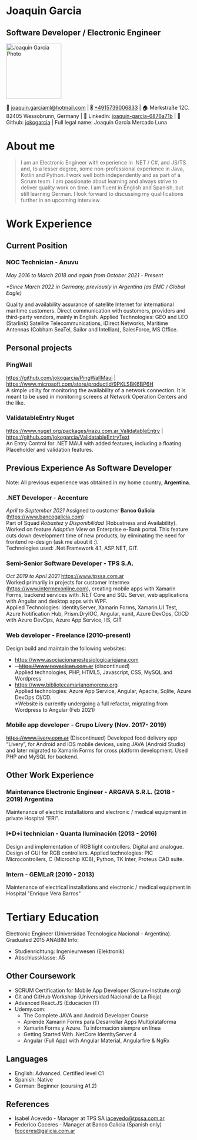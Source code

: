 # Joaquin Garcia

## Software Developer / Electronic Engineer
<img src="https://irazu.com.ar/images/perfil1.jpeg" alt="Joaquin Garcia Photo" style="width:150px"></img>

📧 joaquin.garciaml@hotmail.com |
🖁 [+4915739006833](tel://+491601593891) |
🏠 Merkstraße 12C. 82405 Wessobrunn, Germany |
🔗 Linkedin: [joaquín-garcía-6876a71b](https://www.linkedin.com/in/joaqu%C3%ADn-garc%C3%ADa-6876a71b) |
🔗 Github: [jokogarcia](https://github.com/jokogarcia/) |
Full legal name: Joaquín García Mercado Luna

# About me

> I am an Electronic Engineer with experience in .NET / C#, and JS/TS and, to a lesser degree, some non-professional experience in Java, Kotlin and Python. I work well both independently and as part of a Scrum team. I am passionate about learning and always strive to deliver quality work on time. I am fluent in English and Spanish, but still learning German. I look forward to discussing my qualifications further in an upcoming interview

# Work Experience

## Current Position

### NOC Technician - Anuvu

_May 2016 to March 2018 and again from October 2021 - Present_

_\*Since March 2022 in Germany, previously in Argentina (as EMC / Global Eagle)_

Quality and availability assurance of satellite Internet for international maritime customers. Direct communication with customers, providers and third-party vendors, mainly in English.
Applied Technologies: GEO and LEO (Starlink) Satellite Telecommunications, iDirect Networks, Maritime Antennas (Cobham SeaTel, Sailor and Intellian), SalesForce, MS Office.

## Personal projects

### PingWall

https://github.com/jokogarcia/PingWallMaui | https://www.microsoft.com/store/productId/9PKLSBK6BP6H  
A simple utility for monitoring the availability of a network connection. It is meant to be used in monitoring screens at Network Operation Centers and the like.

### ValidatableEntry Nuget
https://www.nuget.org/packages/irazu.com.ar_ValidatableEntry | https://github.com/jokogarcia/ValidatableEntryText  
An Entry Control for .NET MAUI with added features, including a floating Placeholder and validation features.

## Previous Experience As Software Developer
Note: All previous experience was obtained in my home country, **Argentina**.

### .NET Developer - Accenture

_April to September 2021_
Assigned to customer **Banco Galicia** (https://www.bancogalicia.com)  
Part of Squad _Robustez y Disponibilidad_ (Robustness and Availability).  
Worked on feature _Adaptive View_ on Enterprise e-Bank portal. This feature cuts down development time of new products, by eliminating the need for frontend re-design (ask me about it :).  
Technologies used: .Net Framework 4.1, ASP.NET, GIT.  

### Semi-Senior Software Developer - TPS S.A.
_Oct 2019 to April 2021_ https://www.tpssa.com.ar  
Worked primarily in projects for customer Intermex (https://www.intermexonline.com), creating mobile apps with Xamarin Forms, backend services with .NET Core and SQL Server, web applications with Angular and desktop apps with WPF.  
Applied Technologies: IdentityServer, Xamarin Forms, Xamarin.UI Test, Azure Notification Hub, Prism.DryIOC, Angular, xunit, Azure DevOps, CI/CD with Azure DevOps, Azure App Service, IIS, GIT

### Web developer - Freelance (2010-present)

Design build and maintain the following websites:

- https://www.asociacionanestesiologicariojana.com
- ~~- https://www.novaclean.com.ar~~ (discontinued)  
  Applied technologies, PHP, HTML5, Javascript, CSS, MySQL and Wordpress
- https://www.bibliotecamarianomoreno.org  
  Applied technologies: Azure App Service, Angular, Apache, Sqlite, Azure DevOps CI/CD.  
  \*Website is currently undergoing a full refactor, migrating from Wordpress to Angular (Feb 2021)

### Mobile app developer - Grupo Lívery (Nov. 2017- 2019)

~~https://www.livery.com.ar~~ (Discontinued)
Developed food delivery app “Lívery”, for Android and iOS mobile devices, using JAVA (Android Studio) and later migrated to Xamarin Forms for cross platform development. Used PHP and MySQL for backend.

## Other Work Experience

### Maintenance Electronic Engineer - ARGAVA S.R.L. (2018 - 2019) Argentina  
Maintenance of electric installations and electronic / medical equipment in private Hospital "ERI".
### I+D+i technician - Quanta Iluminación (2013 - 2016)
Design and implementation of RGB light controllers. Digital and analogue. Design of GUI for RGB controllers. Applied technologies: PIC Microcontrollers, C (Microchip XC8), Python, TK Inter, Proteus CAD suite. 
### Intern - GEMLaR (2010 - 2013)
Maintenance of electrical installations and electronic / medical equipment in Hospital "Enrique Vera Barros"
# Tertiary Education
Electronic Engineer (Universidad Tecnologica Nacional - Argentina). Graduated 2015
ANABIM Info:
 - Studienrichtung: Ingenieurwesen (Elektronik)
 - Abschlussklasse: A5

## Other Coursework
- SCRUM Certification for Mobile App Developer (Scrum-Institute.org)
- Git and GitHub Workshop (Universidad Nacional de La Rioja)
- Advanced React.JS (Educacion IT)
- Udemy.com:
  - The Complete JAVA and Android Developer Course
  - Aprende Xamarin Forms para Desarrollar Apps Multiplataforma
  - Xamarin Forms y Azure. Tu información siempre en línea
  - Getting Started With .NetCore IdentityServer 4
  - Angular (Full App) with Angular Material, Angularfire & NgRx

## Languages

- English: Advanced. Certified level C1
- Spanish: Native
- German: Beginner (coursing A1.2)

## References

- Isabel Acevedo - Manager at TPS SA
  iacevedo@tpssa.com.ar
- Federico Coceres - Manager at Banco Galicia (Spanish only)
  fcoceres@galicia.com.ar

